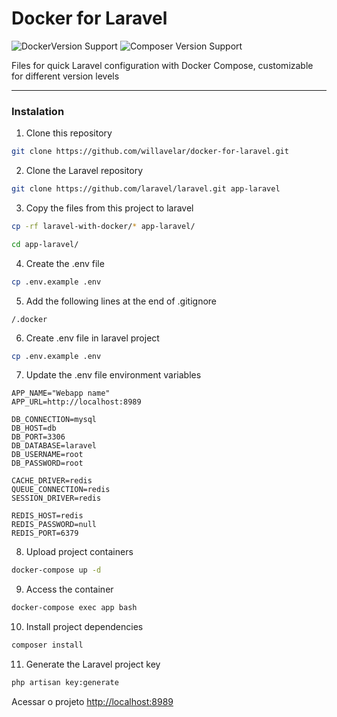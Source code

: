 # Docker for Laravel

![DockerVersion Support](https://img.shields.io/badge/docker-23%2B-brightgreen.svg?style=flat-square) ![Composer Version Support](https://img.shields.io/badge/docker%20compose-2.17%2B-brightgreen.svg?style=flat-square)

Files for quick Laravel configuration with  Docker Compose, customizable for different version levels

-----

### Instalation

1. Clone this repository
```sh
git clone https://github.com/willavelar/docker-for-laravel.git
```

2. Clone the Laravel repository
```sh
git clone https://github.com/laravel/laravel.git app-laravel
```

3. Copy the files from this project to laravel
```sh
cp -rf laravel-with-docker/* app-laravel/
```
```sh
cd app-laravel/
```

4. Create the .env file
```sh
cp .env.example .env
```


5. Add the following lines at the end of .gitignore

```dosgitignore
/.docker
```

6. Create .env file in laravel project
```sh
cp .env.example .env
```

7. Update the .env file environment variables
```dosini
APP_NAME="Webapp name"
APP_URL=http://localhost:8989

DB_CONNECTION=mysql
DB_HOST=db
DB_PORT=3306
DB_DATABASE=laravel
DB_USERNAME=root
DB_PASSWORD=root

CACHE_DRIVER=redis
QUEUE_CONNECTION=redis
SESSION_DRIVER=redis

REDIS_HOST=redis
REDIS_PASSWORD=null
REDIS_PORT=6379
```

8. Upload project containers
```sh
docker-compose up -d
```


9. Access the container
```sh
docker-compose exec app bash
```


10. Install project dependencies
```sh
composer install
```


11. Generate the Laravel project key
```sh
php artisan key:generate
```


Acessar o projeto
[http://localhost:8989](http://localhost:8989)
